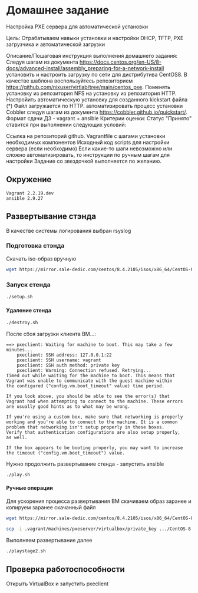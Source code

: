 # Домашнее задание
Настройка PXE сервера для автоматической установки

Цель:
Отрабатываем навыки установки и настройки DHCP, TFTP, PXE загрузчика и автоматической загрузки

Описание/Пошаговая инструкция выполнения домашнего задания:
Следуя шагам из документа https://docs.centos.org/en-US/8-docs/advanced-install/assembly_preparing-for-a-network-install установить и настроить загрузку по сети для дистрибутива CentOS8. В качестве шаблона воспользуйтесь репозиторием https://github.com/nixuser/virtlab/tree/main/centos_pxe.
Поменять установку из репозитория NFS на установку из репозитория HTTP.
Настройить автоматическую установку для созданного kickstart файла (*) Файл загружается по HTTP.
автоматизировать процесс установки Cobbler cледуя шагам из документа https://cobbler.github.io/quickstart/. Формат сдачи ДЗ - vagrant + ansible
Критерии оценки:
Статус "Принято" ставится при выполнении следующих условий:

Ссылка на репозиторий github.
Vagrantfile с шагами установки необходимых компонентов
Исходный код scripts для настройки сервера (если необходимо)
Если какие-то шаги невозможно или сложно автоматизировать, то инструкции по ручным шагам для настройки Задание со звездочкой выполняется по желанию.


## Окружение
```
Vagrant 2.2.19.dev
ansible 2.9.27
```

## Развертывание стэнда

В качестве системы логирования выбран rsyslog

### Подготовка стэнда
Скачать iso-образ вручную

```bash
wget https://mirror.sale-dedic.com/centos/8.4.2105/isos/x86_64/CentOS-8.4.2105-x86_64-dvd1.iso
```

### Запуск стенда
```bash
./setup.sh

```

#### Удаление стенда
```bash
./destroy.sh
```

После сбоя загрузки клиента ВМ...:
```
==> pxeclient: Waiting for machine to boot. This may take a few minutes...
    pxeclient: SSH address: 127.0.0.1:22
    pxeclient: SSH username: vagrant
    pxeclient: SSH auth method: private key
    pxeclient: Warning: Connection refused. Retrying...
Timed out while waiting for the machine to boot. This means that
Vagrant was unable to communicate with the guest machine within
the configured ("config.vm.boot_timeout" value) time period.

If you look above, you should be able to see the error(s) that
Vagrant had when attempting to connect to the machine. These errors
are usually good hints as to what may be wrong.

If you're using a custom box, make sure that networking is properly
working and you're able to connect to the machine. It is a common
problem that networking isn't setup properly in these boxes.
Verify that authentication configurations are also setup properly,
as well.

If the box appears to be booting properly, you may want to increase
the timeout ("config.vm.boot_timeout") value.

```

Нужно продолжить развертывание стенда - запустить ansible
```bash
./play.sh

```

#### Ручные операции
Для ускорения процесса развертывания ВМ скачиваем образ заранее и копируем заранее скачанный файл
```bash
wget https://mirror.sale-dedic.com/centos/8.4.2105/isos/x86_64/CentOS-8.4.2105-x86_64-dvd1.iso

scp -i .vagrant/machines/pxeserver/virtualbox/private_key .../CentOS-8.4.2105-x86_64-dvd1.iso vagrant@192.168.50.20:/images
```

Выполняем развертывание далее
```bash
./playstage2.sh
```

## Проверка работоспособности
Открыть VirtualBox и запустить pxeclient
